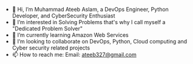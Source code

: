 - 👋 Hi, I’m Muhammad Ateeb Aslam, a DevOps Engineer, Python Developer, and CyberSecurity Enthusiast
- 👀 I’m interested in Solving Problems that's why I call myself a "Dedicated Problem Solver" 
- 🌱 I’m currently learning Amazon Web Services
- 💞️ I’m looking to collaborate on DevOps, Python, Cloud computing and Cyber security related projects
- 📫 How to reach me: Email: ateeb327@gmail.com

<!---
ateeb327/ateeb327 is a ✨ special ✨ repository because its `README.md` (this file) appears on your GitHub profile.
You can click the Preview link to take a look at your changes.
--->
